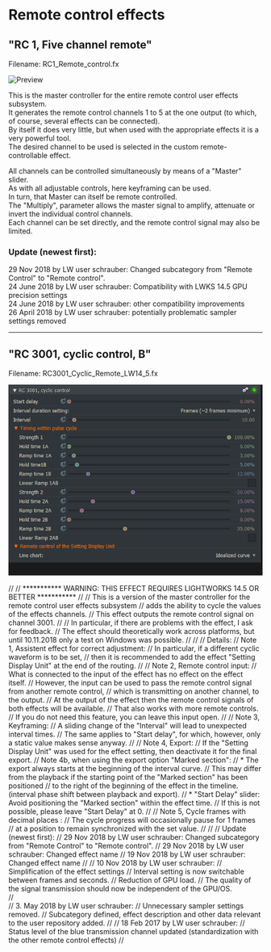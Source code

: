 # Remote control effects

## "RC 1, Five channel remote"  
Filename: RC1_Remote_control.fx

![Preview](https://www.lwks.com/media/kunena/attachments/348533/RC_1_Five_channel_remote.png)  

This is the master controller for the entire remote control user effects subsystem.  
It generates the remote control channels 1 to 5 at the one output (to which, of course, several effects can be connected).  
By itself it does very little, but when used with the appropriate effects it is a very powerful tool.  
The desired channel to be used is selected in the custom remote-controllable effect.  

All channels can be controlled simultaneously by means of a "Master" slider.  
As with all adjustable controls, here keyframing can be used.  
In turn, that Master can itself be remote controlled.  
The "Multiply", parameter allows the master signal to amplify, attenuate or invert the individual control channels.  
Each channel can be set directly, and the remote control signal may also be limited.  

### Update (newest first):
29 Nov 2018 by LW user schrauber: Changed subcategory from "Remote Control" to "Remote control".  
24 June 2018  by LW user schrauber: Compatibility with LWKS 14.5 GPU precision settings  
24 June 2018  by LW user schrauber: other compatibility improvements  
26 April 2018 by LW user schrauber: potentially problematic sampler settings removed  
   
---

## "RC 3001, cyclic control, B"  
Filename: RC3001_Cyclic_Remote_LW14_5.fx
   
![Preview]( https://raw.githubusercontent.com/FxSchrauber/Images_for_effects_repository/master/RC/RC_3001_cyclic_control_Nov2018.png)

//
//   ***********  WARNING: THIS EFFECT REQUIRES LIGHTWORKS 14.5 OR BETTER  ***********
//
// This is a version of the master controller for the remote control user effects subsystem
// adds the ability to cycle the values of the effects channels.
// This effect outputs the remote control signal on channel 3001.
//
// In particular, if there are problems with the effect, I ask for feedback.
// The effect should theoretically work across platforms, but until 10.11.2018 only a test on Windows was possible.
//
//
// Details: 
// Note 1, Assistent effect for correct adjustment: 
// In particular, if a different cyclic waveform is to be set, 
// then it is recommended to add the effect "Setting Display Unit" at the end of the routing.
//
// Note 2, Remote control input:
// What is connected to the input of the effect has no effect on the effect itself. 
// However, the input can be used to pass the remote control signal from another remote control, 
// which is transmitting on another channel, to the output. 
// At the output of the effect then the remote control signals of both effects will be available. 
// That also works with more remote controls.
// If you do not need this feature, you can leave this input open.
//
// Note 3, Keyframing:
// A sliding change of the "Interval" will lead to unexpected interval times.
// The same applies to "Start delay", for which, however, only a static value makes sense anyway.
//
// Note 4, Export: 
//    If the "Setting Display Unit" was used for the effect setting, then deactivate it for the final export.
// Note 4b, when using the export option "Marked section": 
//   * The export always starts at the beginning of the interval curve. 
//     This may differ from the playback if the starting point of the "Marked section" has been positioned 
//     to the right of the beginning of the effect in the timeline. (interval phase shift between playback and export). 
//   * "Start Delay" slider: Avoid positioning the "Marked section" within the effect time. 
//     If this is not possible, please leave "Start Delay" at 0.
//
// Note 5, Cycle frames with decimal places : 
// The cycle progress will occasionally pause for 1 frames
// at a position to remain synchronized with the set value.
//
// 
// Update (newest first):
// 29 Nov 2018 by LW user schrauber: Changed subcategory from "Remote Control" to "Remote control".
// 29 Nov 2018 by LW user schrauber: Changed effect name
// 19 Nov 2018 by LW user schrauber: Changed effect name 
//
// 10 Nov 2018 by LW user schrauber: 
// Simplification of the effect settings
// Interval setting is now switchable between frames and seconds.
// Reduction of GPU load.
// The quality of the signal transmission should now be independent of the GPU/OS.                                   
//                                  
// 3. May 2018 by LW user schrauber:
// Unnecessary sampler settings removed.
// Subcategory defined, effect description and other data relevant to the user repository added.
//
// 18 Feb 2017 by LW user schrauber: 
// Status level of the blue transmission channel updated (standardization with the other remote control effects)
//
